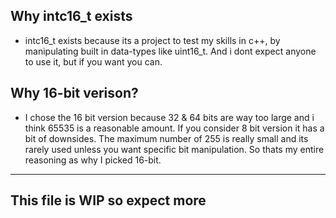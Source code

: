 ## Why intc16_t exists

- intc16_t exists because its a project to test my skills in c++, by manipulating built in data-types like uint16_t.
And i dont expect anyone to use it, but if you want you can.

## Why 16-bit verison?

- I chose the 16 bit version because 32 & 64 bits are way too large and i think 65535 is a reasonable amount. If you consider
8 bit version it has a bit of downsides. The maximum number of 255 is really small and its rarely used unless you want specific bit
manipulation. So thats my entire reasoning as why I picked 16-bit.

---
## This file is WIP so expect more
